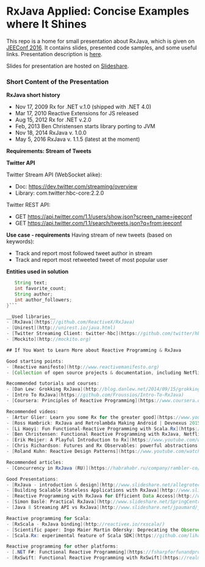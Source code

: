 # RxJava Applied: Concise Examples where It Shines

This repo is a home for small presentation about RxJava, which is given on [JEEConf 2016](http://jeeconf.com). It contains slides, presented code samples, and some useful links. Presentation description is [here](http://jeeconf.com/program/rxjava-applied-consise-examples-where-it-shines/).

Slides for presentation are hosted on [Slideshare](http://www.slideshare.net/neposuda).

### Short Content of the Presentation

__RxJava short history__
- Nov 17, 2009	Rx for .NET v.1.0 (shipped with .NET 4.0)
- Mar 17, 2010	Reactive Extensions for JS released 
- Aug 15, 2012	Rx for .NET v.2.0
- Feb, 2013		Ben Christensen starts library porting to JVM
- Nov 18, 2014	RxJava v. 1.0.0 
- May 5, 2016   RxJava v. 1.1.5 (latest at the moment)

__Requirements: Stream of Tweets__

__Twitter API__

Twitter Stream API (WebSocket alike):
- Doc: https://dev.twitter.com/streaming/overview
- Library: com.twitter:hbc-core:2.2.0

Twitter REST API:
- GET https://api.twitter.com/1.1/users/show.json?screen_name=jeeconf
- GET https://api.twitter.com/1.1/search/tweets.json?q=from:jeeconf

__Use case - requirements__
Having stream of new tweets (based on keywords):
- Track and report most followed tweet author in stream
- Track and report most retweeted tweet of most popular user

__Entities used in solution__
``` java class Tweet {
   String text;
   int favorite_count;
   String author;
   int author_followers;
}```

__Used libraries__
- [RxJava](https://github.com/ReactiveX/RxJava)
- [Unirest](http://unirest.io/java.html)
- [Twitter Streaming Client: twitter-hbc](https://github.com/twitter/hbc)
- [Mockito](http://mockito.org)

## If You Want to Learn More about Reactive Programming & RxJava

Good starting points:
- [Reactive manifesto](http://www.reactivemanifesto.org)
- [Collection of open source projects & documentation, including Netflix JavaRx](http://reactivex.io)

Recommended tutorials and courses:
- [Dan Lew: Grokking RxJava](http://blog.danlew.net/2014/09/15/grokking-rxjava-part-1/)
- [Intro To RxJava](https://github.com/Froussios/Intro-To-RxJava)
- [Coursera: Principles of Reactive Programming](https://www.coursera.org/course/reactive)

Recommended videos:
- [Artur Glier: Learn you some Rx for the greater good](https://www.youtube.com/watch?v=BujWQSjtplc)
- [Ross Hambrick: RxJava and Retrolambda Making Android | Devnexus 2015](https://www.youtube.com/watch?v=vRl3u1I9v2M)
- [Li Haoyi: Fun Functional-Reactive Programming with Scala.Rx](https://www.youtube.com/watch?v=i9mPUU1gu_8)
- [Ben Christensen: Functional Reactive Programming with RxJava, Netflix](https://www.youtube.com/watch?v=_t06LRX0DV0)
- [Erik Meijer: A Playful Introduction to Rx](https://www.youtube.com/watch?v=WKore-AkisY)
- [Chris Richardson: Futures and Rx Observables: powerful abstractions for consuming web services asynchronously](https://www.youtube.com/watch?v=aZkwIA4k2xU)
- [Roland Kuhn: Reactive Design Patterns](https://www.youtube.com/watch?v=nSfXcSWq0ug)

Recommended articles:
- [Concurrency in RxJava (RU)](https://habrahabr.ru/company/rambler-co/blog/280388/)

Good Presentations:
- [RxJava - introduction & design](http://www.slideshare.net/allegrotech/rxjava-introduction-context)
- [Building Scalable Stateless Applications with RxJava](http://www.slideshare.net/rickbwarren/building-scalable-stateless-applications-with-rx-java)
- [Reactive Programming with RxJava for Efficient Data Access](http://www.slideshare.net/Couchbase/reactive-programmingrxjavaefficientdata-benchristensenmichaelnitschinger)
- [Simon Baslé: Practical RxJava](http://www.slideshare.net/SpringCentral/practical-rxjava)
- [Java 8 Streaming API vs RxJava](http://www.slideshare.net/jpaumard/java-8-stream-api-and-rxjava-comparison)

Reactive programming for Scala:
- [RxScala - RxJava binding](http://reactivex.io/rxscala/)
- [Scientific paper: Ingo Maier Martin Odersky: Deprecating the Observer Pattern with Scala.React](http://infoscience.epfl.ch/record/176887/files/DeprecatingObservers2012.pdf)
- [Scala.Rx: experimental feature of Scala SDK](https://github.com/lihaoyi/scala.rx)

Reactive programming for other platforms:
- [.NET F#: Functional Reactive Programming](https://fsharpforfunandprofit.com/posts/concurrency-reactive/)
- [RxSwift: Functional Reactive Programming with RxSwift](https://realm.io/news/slug-max-alexander-functional-reactive-rxswift/)
